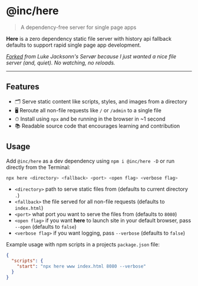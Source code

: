 # @inc/here

> A dependency-free server for single page apps

**Here** is a zero dependency static file server with history api fallback defaults to support rapid single page app development.

_[Forked](https://github.com/lukejacksonn/servor) from Luke Jacksonn's Servør because I just wanted a nice file server (and, quiet). No watching, no reloads._

---

## Features

* 🗂 Serve static content like scripts, styles, and images from a directory
* 🖥 Reroute all non-file requests like `/` or `/admin` to a single file
* ⏱ Install using `npx` and be running in the browser in ~1 second
* 📚 Readable source code that encourages learning and contribution

## Usage

Add `@inc/here` as a dev dependency using `npm i @inc/here -D` or run directly from the Terminal:

```bash
npx here <directory> <fallback> <port> <open flag> <verbose flag>
```

* `<directory>` path to serve static files from (defaults to current directory `.`)
* `<fallback>` the file served for all non-file requests (defaults to `index.html`)
* `<port>` what port you want to serve the files from (defaults to `8080`)
* `<open flag>` if you want **here** to launch site in your default browser, pass `--open` (defaults to `false`)
* `<verbose flag>` if you want logging, pass `--verbose` (defaults to `false`)

Example usage with npm scripts in a projects `package.json` file:

```json
{
  "scripts": {
    "start": "npx here www index.html 8080 --verbose"
  }
}
```
